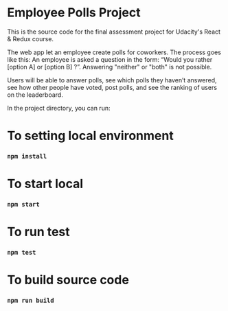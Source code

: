 # Employee Polls Project

This is the source code for the final assessment project for Udacity's React & Redux course.

The web app let an employee create polls for coworkers. The process goes like this: An employee is asked a question in the form: “Would you rather [option A] or [option B] ?”. Answering "neither" or "both" is not possible.

Users will be able to answer polls, see which polls they haven’t answered, see how other people have voted, post polls, and see the ranking of users on the leaderboard.

In the project directory, you can run:

# To setting local environment
### `npm install`

# To start local
### `npm start`

# To run test
### `npm test`

# To build source code
### `npm run build`
